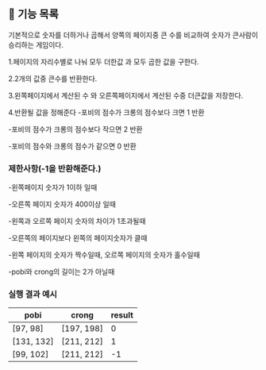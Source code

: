 ## 🚀 기능 목록
기본적으로 숫자를 더하거나 곱해서 양쪽의 페이지중 큰 수를 비교하여 숫자가 큰사람이 승리하는 게임이다.

1.페이지의 자리수별로 나눠 모두 더한값 과 모두 곱한 값을 구한다.

2.2개의 값중 큰수를 반환한다.

3.왼쪽페이지에서 계산된 수 와 오른쪽페이지에서 계산된 수중 더큰값을 저장한다.

4.반환될 값을 정해준다
-포비의 점수가 크롱의 점수보다 크면 1 반환

-포비의 점수가 크롱의 점수보다 작으면 2 반환

-포비의 점수와 크롱의 점수가 같으면 0 반환


### 제한사항(-1을 반환해준다.)


-왼쪽페이지 숫자가  1이하 일때

-오른쪽 페이지 숫자가 400이상 일때

-왼쪽과 오르쪽 페이지 숫자의 차이가 1초과될때

-오른쪽의 페이지보다 왼쪽의 페이지숫자가 클때

-왼쪽 페이지의 숫자가 짝수일때, 오르쪽 페이지의 숫자가 홀수일때

-pobi와 crong의 길이는 2가 아닐때



### 실행 결과 예시

| pobi | crong | result |
| --- | --- | --- |
| [97, 98] | [197, 198] | 0 |
| [131, 132] | [211, 212] | 1 |
| [99, 102] | [211, 212] | -1 |
